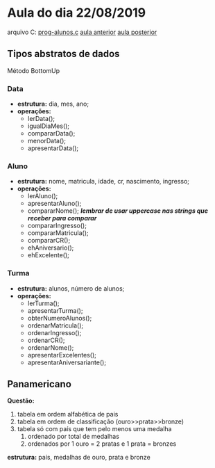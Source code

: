 # Aula do dia 22/08/2019

arquivo C: [prog-alunos.c](prog-alunos.c)
[aula anterior](#)
[aula posterior](aula_290819.md)

## Tipos abstratos de dados

Método BottomUp

### Data

- **estrutura:** dia, mes, ano;
- **operações:**
  - lerData();
  - igualDiaMes();
  - compararData();
  - menorData();
  - apresentarData();

### Aluno

- **estrutura:** nome, matricula, idade, cr, nascimento, ingresso;
- **operações:**
  - lerAluno();
  - apresentarAluno();
  - compararNome(); ***lembrar de usar uppercase nas strings que receber para comparar***
  - compararIngresso();
  - compararMatricula();
  - compararCR();
  - ehAniversario();
  - ehExcelente();

### Turma

- **estrutura:** alunos, número de alunos;
- **operações:**
  - lerTurma();
  - apresentarTurma();
  - obterNumeroAlunos();
  - ordenarMatricula();
  - ordenarIngresso();
  - ordenarCR();
  - ordenarNome();
  - apresentarExcelentes();
  - apresentarAniversariante();

## Panamericano

**Questão:**

1. tabela em ordem alfabética de pais
2. tabela em ordem de classificação (ouro>>prata>>bronze)
3. tabela só com país que tem pelo menos uma medalha
   1. ordenado por total de medalhas
   2. ordenados por 1 ouro = 2 pratas e 1 prata = bronzes

**estrutura:** país, medalhas de ouro, prata e bronze
